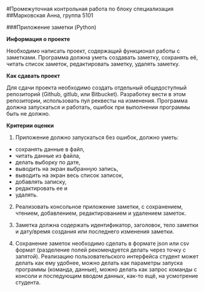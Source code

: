 #Промежуточная контрольная работа по блоку специализация
##Марковская Анна, группа 5101

###Приложение заметки (Python)

**Информация о проекте**

Необходимо написать проект, содержащий функционал работы с заметками. Программа должна уметь создавать заметку, сохранять её, читать список заметок, редактировать заметку, удалять заметку.

**Как сдавать проект**

Для сдачи проекта необходимо создать отдельный общедоступный репозиторий (Github, gitlub, или Bitbucket). Разработку вести в этом репозитории, использовать пул реквесты на изменения. Программа должна запускаться и работать, ошибок при выполнении программы быть не должно.

**Критерии оценки**

1. Приложение должно запускаться без ошибок, должно уметь:
 * сохранять данные в файл, 
 * читать данные из файла, 
 * делать выборку по дате, 
 * выводить на экран выбранную запись, 
 * выводить на экран весь список записок, 
 * добавлять записку, 
 * редактировать ее и 
 * удалять.

2. Реализовать консольное приложение заметки, с сохранением, чтением, добавлением, редактированием и удалением заметок.

3. Заметка должна содержать идентификатор, заголовок, тело заметки и дату/время создания или последнего изменения заметки.

4. Сохранение заметок необходимо сделать в формате json или csv формат (разделение полей рекомендуется делать через точку с запятой). Реализацию пользовательского интерфейса студент может делать как ему удобнее, можно делать как параметры запуска программы (команда, данные), можно делать как запрос команды с консоли и последующим вводом данных, как-то ещё, на усмотрение студента.

